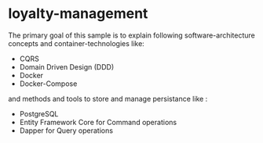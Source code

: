 # loyalty-management

The primary goal of this sample is to explain following software-architecture concepts and container-technologies like:  
  
* CQRS  
* Domain Driven Design (DDD)  
* Docker
* Docker-Compose

and methods and tools to store and manage persistance like :
* PostgreSQL
* Entity Framework Core for Command operations
* Dapper for Query operations
